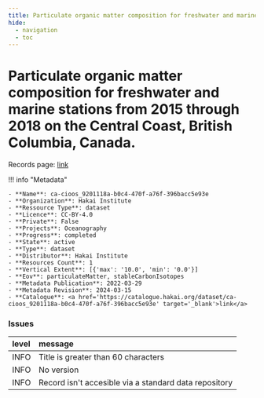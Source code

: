```yaml
---
title: Particulate organic matter composition for freshwater and marine stations from 2015 through 2018 on the Central Coast, British Columbia, Canada.
hide:
  - navigation
  - toc
---
```


# Particulate organic matter composition for freshwater and marine stations from 2015 through 2018 on the Central Coast, British Columbia, Canada.

Records page: <a href='https://catalogue.hakai.org/dataset/ca-cioos_9201118a-b0c4-470f-a76f-396bacc5e93e' target='_blank'>link</a>

<div id='map'></div>

!!! info "Metadata"
    
    - **Name**: ca-cioos_9201118a-b0c4-470f-a76f-396bacc5e93e 
    - **Organization**: Hakai Institute 
    - **Ressource Type**: dataset 
    - **Licence**: CC-BY-4.0 
    - **Private**: False 
    - **Projects**: Oceanography 
    - **Progress**: completed 
    - **State**: active 
    - **Type**: dataset 
    - **Distributor**: Hakai Institute 
    - **Resources Count**: 1 
    - **Vertical Extent**: [{'max': '10.0', 'min': '0.0'}] 
    - **Eov**: particulateMatter, stableCarbonIsotopes 
    - **Metadata Publication**: 2022-03-29 
    - **Metadata Revision**: 2024-03-15 
    - **Catalogue**: <a href='https://catalogue.hakai.org/dataset/ca-cioos_9201118a-b0c4-470f-a76f-396bacc5e93e' target='_blank'>link</a> 

### Issues

| level   | message                                               |
|:--------|:------------------------------------------------------|
| INFO    | Title is greater than 60 characters                   |
| INFO    | No version                                            |
| INFO    | Record isn't accesible via a standard data repository |

<script>
   document.addEventListener("DOMContentLoaded", function() {
    var map = L.map('map').setView([51.505, -125.09], 5);
    L.tileLayer('https://tile.openstreetmap.org/{z}/{x}/{y}.png', {
        maxZoom: 19,
        attribution: '&copy; <a href="http://www.openstreetmap.org/copyright">OpenStreetMap</a>'
    }).addTo(map);
    var geojsonFeature = {
        "type": "Feature",
        "properties": {
            "name" : "Particulate organic matter composition for freshwater and marine stations from 2015 through 2018 on the Central Coast, British Columbia, Canada."
        },
        "geometry": {'type': 'Polygon', 'coordinates': [[[-128.3, 51.27], [-126.6, 51.27], [-126.6, 51.93], [-128.3, 51.93], [-128.3, 51.27]]]}
    }
    L.geoJSON(geojsonFeature).addTo(map);
   })
</script>